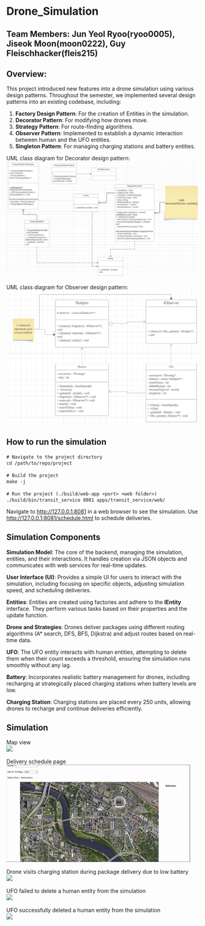 # Drone_Simulation
## Team Members: Jun Yeol Ryoo(ryoo0005), Jiseok Moon(moon0222), Guy Fleischhacker(fleis215)

## Overview:
This project introduced new features into a drone simulation using various design patterns. Throughout the semester, we implemented several design patterns into an existing codebase, including:
  1. **Factory Design Pattern**: For the creation of Entities in the simulation.
  2. **Decorator Pattern**: For modifying how drones move.
  3. **Strategy Pattern**: For route-finding algorithms.
  4. **Observer Pattern**: Implemented to establish a dynamic interaction between human and the UFO entities.
  5. **Singleton Pattern**: For managing charging stations and battery entities.

UML class diagram for Decorator design pattern:
![](images/decorator.png)

UML class diagram for Observer design pattern:
![](images/oberserver.png)

## How to run the simulation
```
# Navigate to the project directory 
cd /path/to/repo/project 

# Build the project
make -j
 
# Run the project (./build/web-app <port> <web folder>) 
./build/bin/transit_service 8081 apps/transit_service/web/
```
Navigate to http://127.0.0.1:8081 in a web browser to see the simulation. Use http://127.0.0.1:8081/schedule.html to schedule deliveries.

## Simulation Components
**Simulation Model**:
The core of the backend, managing the simulation, entities, and their interactions. It handles creation via JSON objects and communicates with web services for real-time updates.

**User Interface (UI)**:
Provides a simple UI for users to interact with the simulation, including focusing on specific objects, adjusting simulation speed, and scheduling deliveries.

**Entities**:
Entities are created using factories and adhere to the **IEntity** interface. They perform various tasks based on their properties and the update function.

**Drone and Strategies**:
Drones deliver packages using different routing algorithms (A* search, DFS, BFS, Dijkstra) and adjust routes based on real-time data.

**UFO**:
The UFO entity interacts with human entities, attempting to delete them when their count exceeds a threshold, ensuring the simulation runs smoothly without any lag.

**Battery**:
Incorporates realistic battery management for drones, including recharging at strategically placed charging stations when battery levels are low.

**Charging Station**:
Charging stations are placed every 250 units, allowing drones to recharge and continue deliveries efficiently.

## Simulation
Map view<br>
![](images/map.gif)

Delivery schedule page<br>
![](images/schedulePage.gif)

Drone visits charging station during package delivery due to low battery<br>
![](images/drone.gif)

UFO failed to delete a human entity from the simulation<br>
![](images/ufo1.gif)

UFO successfully deleted a human entity from the simulation<br>
![](images/ufo2.gif)

